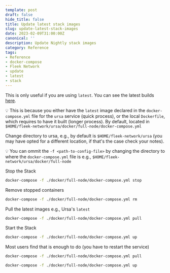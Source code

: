 ```yaml
---
template: post
draft: false
hide_title: false
title: Update latest stack images
slug: update-latest-stack-images
date: 2023-02-09T31:00:00Z
canonical: ''
description: Update Nightly stack images
category: Reference
tags:
- Reference
- docker-compose
- Fleek Network
- update
- latest
- stack
---
```


This is only useful if you are using `latest`. You can see the latest builds [here](https://github.com/fleek-network/ursa/pkgs/container/ursa).

💡 This is because you either have the `latest` image declared in the `docker-compose.yml` file for the `ursa` service (quick process), or the local `Dockerfile`, which requires to have it built (longer process). By default, located in `$HOME/fleek-network/ursa/docker/full-node/docker-compose.yml`

Change directory to ursa, e.g., by default is `$HOME/fleek-network/ursa` (you may have opted for a different location, if that's the case check your notes).

💡 You can ommit the `-f <path-to-config-file>` by changing the directory to where the `docker-compose.yml` file is e.g., `$HOME/fleek-network/ursa/docker/full-node`

Stop the Stack

```sh
docker-compose -f ./docker/full-node/docker-compose.yml stop
```

Remove stopped containers

```sh
docker-compose -f ./docker/full-node/docker-compose.yml rm
```

Pull the latest images e.g., Ursa's `latest`

```sh
docker-compose -f ./docker/full-node/docker-compose.yml pull
```

Start the Stack

```sh
docker-compose -f ./docker/full-node/docker-compose.yml up
```

Most users find that is enough to do (you have to restart the service)

```sh
docker-compose -f ./docker/full-node/docker-compose.yml pull
```

```sh
docker-compose -f ./docker/full-node/docker-compose.yml up
```